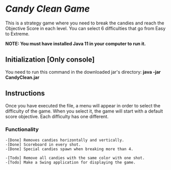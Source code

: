 # *Candy Clean Game*

This is a strategy game where you need to break the candies and reach the Objective Score in each level. You can select 6 difficulties that go from Easy to Extreme.

**NOTE: You must have installed Java 11 in your computer to run it.**

## Initialization [Only console]

You need to run this command in the downloaded jar's directory: **java -jar CandyClean.jar**

## Instructions

Once you have executed the file, a menu will appear in order to select the difficulty of the game. When you select it, the game will start with a default
score objective. Each difficulty has one different.

### Functionality

	-[Done] Removes candies horizontally and vertically.
	-[Done] Scoreboard in every shot.
	-[Done] Special candies spawn when breaking more than 4.

	-[Todo] Remove all candies with the same color with one shot.
	-[Todo] Make a Swing application for displaying the game.
